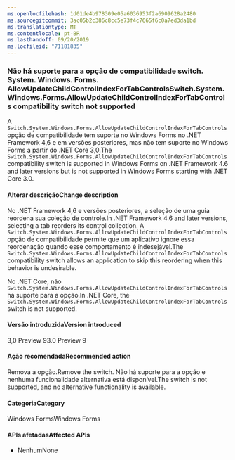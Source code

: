 ```yaml
---
ms.openlocfilehash: 1d01de4b978309e05a6036953f2a6909628a2480
ms.sourcegitcommit: 3ac05b2c386c8cc5e73f4c7665f6c0a7ed3da1bd
ms.translationtype: MT
ms.contentlocale: pt-BR
ms.lasthandoff: 09/20/2019
ms.locfileid: "71181835"
---
```

### <a name="switchsystemwindowsformsallowupdatechildcontrolindexfortabcontrols-compatibility-switch-not-supported"></a><span data-ttu-id="8fa84-101">Não há suporte para a opção de compatibilidade switch. System. Windows. Forms. AllowUpdateChildControlIndexForTabControls</span><span class="sxs-lookup"><span data-stu-id="8fa84-101">Switch.System.Windows.Forms.AllowUpdateChildControlIndexForTabControls compatibility switch not supported</span></span>

<span data-ttu-id="8fa84-102">A `Switch.System.Windows.Forms.AllowUpdateChildControlIndexForTabControls` opção de compatibilidade tem suporte no Windows Forms no .NET Framework 4,6 e em versões posteriores, mas não tem suporte no Windows Forms a partir do .NET Core 3,0.</span><span class="sxs-lookup"><span data-stu-id="8fa84-102">The `Switch.System.Windows.Forms.AllowUpdateChildControlIndexForTabControls` compatibility switch is supported in Windows Forms on .NET Framework 4.6 and later versions but is not supported in Windows Forms starting with .NET Core 3.0.</span></span>

#### <a name="change-description"></a><span data-ttu-id="8fa84-103">Alterar descrição</span><span class="sxs-lookup"><span data-stu-id="8fa84-103">Change description</span></span>

<span data-ttu-id="8fa84-104">No .NET Framework 4,6 e versões posteriores, a seleção de uma guia reordena sua coleção de controle.</span><span class="sxs-lookup"><span data-stu-id="8fa84-104">In .NET Framework 4.6 and later versions, selecting a tab reorders its control collection.</span></span> <span data-ttu-id="8fa84-105">A `Switch.System.Windows.Forms.AllowUpdateChildControlIndexForTabControls` opção de compatibilidade permite que um aplicativo ignore essa reordenação quando esse comportamento é indesejável.</span><span class="sxs-lookup"><span data-stu-id="8fa84-105">The `Switch.System.Windows.Forms.AllowUpdateChildControlIndexForTabControls` compatibility switch allows an application to skip this reordering when this behavior is undesirable.</span></span>

<span data-ttu-id="8fa84-106">No .NET Core, não `Switch.System.Windows.Forms.AllowUpdateChildControlIndexForTabControls` há suporte para a opção.</span><span class="sxs-lookup"><span data-stu-id="8fa84-106">In .NET Core, the `Switch.System.Windows.Forms.AllowUpdateChildControlIndexForTabControls` switch is not supported.</span></span>

#### <a name="version-introduced"></a><span data-ttu-id="8fa84-107">Versão introduzida</span><span class="sxs-lookup"><span data-stu-id="8fa84-107">Version introduced</span></span>

<span data-ttu-id="8fa84-108">3,0 Preview 9</span><span class="sxs-lookup"><span data-stu-id="8fa84-108">3.0 Preview 9</span></span>

#### <a name="recommended-action"></a><span data-ttu-id="8fa84-109">Ação recomendada</span><span class="sxs-lookup"><span data-stu-id="8fa84-109">Recommended action</span></span>

<span data-ttu-id="8fa84-110">Remova a opção.</span><span class="sxs-lookup"><span data-stu-id="8fa84-110">Remove the switch.</span></span> <span data-ttu-id="8fa84-111">Não há suporte para a opção e nenhuma funcionalidade alternativa está disponível.</span><span class="sxs-lookup"><span data-stu-id="8fa84-111">The switch is not supported, and no alternative functionality is available.</span></span>

#### <a name="category"></a><span data-ttu-id="8fa84-112">Categoria</span><span class="sxs-lookup"><span data-stu-id="8fa84-112">Category</span></span>

<span data-ttu-id="8fa84-113">Windows Forms</span><span class="sxs-lookup"><span data-stu-id="8fa84-113">Windows Forms</span></span>

#### <a name="affected-apis"></a><span data-ttu-id="8fa84-114">APIs afetadas</span><span class="sxs-lookup"><span data-stu-id="8fa84-114">Affected APIs</span></span>

- <span data-ttu-id="8fa84-115">Nenhum</span><span class="sxs-lookup"><span data-stu-id="8fa84-115">None</span></span>

<!-- 

### Affected APIs

- Not detectable via API analysis

-->
